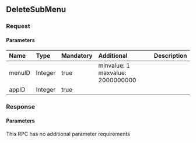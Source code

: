 ## DeleteSubMenu


### Request

#### Parameters

|Name|Type|Mandatory|Additional|Description|
|:---|:---|:--------|:---------|:----------|
|menuID|Integer|true|minvalue: 1<br>maxvalue: 2000000000||
|appID|Integer|true|||

### Response

#### Parameters

This RPC has no additional parameter requirements
